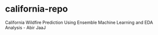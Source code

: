 # california-repo
California Wildfire Prediction Using Ensemble Machine Learning and EDA Analysis - Abir JaaJ
